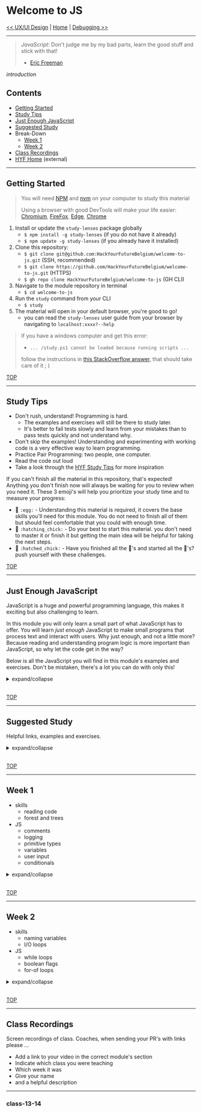 # Welcome to JS

[<< UX/UI Design](https://github.com/hackyourfuturebelgium/ux-ui-design) | [Home](https://home.hackyourfuture.be) | [Debugging >>](https://github.com/hackyourfuturebelgium/debugging)

---

> _JavaScript_: Don't judge me by my bad parts, learn the good stuff and stick with that!
>
> - [Eric Freeman](https://www.oreilly.com/library/view/head-first-javascript/9781449340124/ch01.html)

_introduction_

## Contents

- [Getting Started](#getting-started)
- [Study Tips](#study-tips)
- [Just Enough JavaScript](#just-enough-javascript)
    <!-- - [Learning Objectives](#learning-objectives) -->
- [Suggested Study](#suggested-study)
- Break-Down
  - [Week 1](#week-1)
  - [Week 2](#week-2)
- [Class Recordings](#class-recordings)
- [HYF Home](https://home.hackyourfuture.be/) (external)

---

## Getting Started

> You will need [NPM](https://docs.npmjs.com/downloading-and-installing-node-js-and-npm) and [nvm](https://github.com/nvm-sh/nvm#installing-and-updating) on your computer to study this material
>
> Using a browser with good DevTools will make your life easier: [Chromium](http://www.chromium.org/getting-involved/download-chromium), [FireFox](https://www.mozilla.org/en-US/firefox/new/), [Edge](https://www.microsoft.com/edge), [Chrome](https://www.google.com/chrome/)

1. Install or update the `study-lenses` package globally
   - `$ npm install -g study-lenses` (if you do not have it already)
   - `$ npm update -g study-lenses` (if you already have it installed)
2. Clone this repository:
   - `$ git clone git@github.com:HackYourFutureBelgium/welcome-to-js.git` (SSH, recommended)
   - `$ git clone https://github.com/HackYourFutureBelgium/welcome-to-js.git` (HTTPS)
   - `$ gh repo clone HackYourFutureBelgium/welcome-to-js` (GH CLI)
3. Navigate to the module repository in terminal
   - `$ cd welcome-to-js`
4. Run the `study` command from your CLI
   - `$ study`
5. The material will open in your default browser, you're good to go!
   - you can read the `study-lenses` user guide from your browser by navigating to `localhost:xxxx?--help`

> If you have a windows computer and get this error:
>
> - `... /study.ps1 cannot be loaded because running scripts ...`
>
> follow the instructions in [this StackOverflow answer](https://stackoverflow.com/a/63424744), that should take care of it ; )

[TOP](#welcome-to-js)

---

## Study Tips

- Don't rush, understand! Programming is hard.
  - The examples and exercises will still be there to study later.
  - It's better to fail tests slowly and learn from your mistakes than to pass tests quickly and not understand why.
- Don't skip the examples! Understanding and experimenting with working code is a very effective way to learn programming.
- Practice Pair Programming: two people, one computer.
- Read the code out loud
- Take a look through the [HYF Study Tips](https://home.hackyourfuture.be/students/study-tips) for more inspiration

If you can't finish all the material in this repository, that's expected! Anything you don't finish now will always be waiting for you to review when you need it. These 3 emoji's will help you prioritize your study time and to measure your progress:

- 🥚 `:egg:` - Understanding this material is required, it covers the base skills you'll need for this module. You do not need to finish all of them but should feel comfortable that you could with enough time.
- 🐣 `:hatching_chick:` - Do your best to start this material. you don't need to master it or finish it but getting the main idea will be helpful for taking the next steps.
- 🐥 `:hatched_chick:` - Have you finished all the 🥚's and started all the 🐣's? push yourself with these challenges.

[TOP](#welcome-to-js)

---

## Just Enough JavaScript

JavaScript is a huge and powerful programming language, this makes it exciting but also challenging to learn.

In this module you will only learn a small part of what JavaScript has to offer. You will learn _just enough_ JavaScript to make small programs that process text and interact with users. Why just enough, and not a little more? Because reading and understanding program logic is more important than JavaScript, so why let the code get in the way?

Below is all the JavaScript you will find in this module's examples and exercises. Don't be mistaken, there's a lot you can do with only this!

<details>
<summary>expand/collapse</summary>

### For Developers

Parts of JavaScript that exist to help you understand your programs.

Comments and logging will not change what your program does, just how easy it is to understand.

<details>
<summary>🥚 Comments</summary>

```js
console.log('-- comments --');

// comments are for people to read, not computers
// these are both one-line comments

/* this is a block comment

  block comments are useful for writing longer messages

  - and for
  - things like
  - lists

*/
```

</details>
<details>
<summary>🥚 Logging</summary>

```js
// print a message to the browser's console
console.log('-- logging --');

// you can log more than one thing at a time
console.log('a', 'message', 'from', 'beyond'); // 'a', 'message', 'from', 'beyond'
```

</details>

### Booleans

A primitive type with two values: `true` and `false`.

These are helpful for making decisions in your programs, it's like asking `yes` or `no`.

<details>
<summary>🥚 typeof</summary>

```js
console.log('-- typeof booleans --');

// there are only two boolean values:
console.log(true); // true
console.log(false); // false

// they both have the type "boolean"
console.log(typeof true); // 'boolean'
console.log(typeof false); // 'boolean'
```

</details>
<details>
<summary>🥚 strict equality</summary>

```js
console.log('-- booleans: strict equality --');

// boolean values are only strictly equal to themselves
console.log(true === true); // true
console.log(false === false); // true

// they are not equal to each other
console.log(true === false); // false
console.log(false === true); // false

// booleans are not equal to any other type
console.log(true === 'true'); // false
console.log(false === ''); // false
console.log(true === 12); // false
console.log(false === undefined); // false
```

</details>
<details>
<summary>🥚 strict inequality</summary>

```js
console.log('-- booleans: strict inequality --');

// boolean values are strictly inequal to everything but themselves
console.log(true !== true); // false
console.log(false !== false); // false

// they are not equal to each other
console.log(true !== false); // true
console.log(false !== true); // true

// booleans are not equal to everything else
console.log(true !== 'true'); // true
console.log(false !== ''); // true
console.log(true !== 12); // true
console.log(false !== undefined); // true
```

</details>
<details>
<summary>🥚 not</summary>

```js
console.log('-- not --');

// you can use ! to reverse true and false
console.log(!true); // false
console.log(!false); // true
```

</details>
<details>
<summary>🐣 and</summary>

```js
console.log('-- and --');

console.log(true && true); // true
console.log(true && false); // false
console.log(false && true); // false
console.log(false && false); // false
```

</details>
<details>
<summary>🐣 or</summary>

```js
console.log('-- or --');

console.log(true || true); // true
console.log(true || false); // true
console.log(false || true); // true
console.log(false || false); // false
```

</details>

### Strings

A primitive type used for saving and working with text.

A string is anything wrapped in quotes: `'something'` or `"something"`

<details>
<summary>🥚 typeof</summary>

```js
console.log('-- typeof strings --');

// strings are anything wrapped in quotations, ' or "
console.log('hello!'); // 'hello!'
console.log('you say "hello", i say "good bye"'); // 'you say "hello", i say "good bye"'
console.log("you say 'hello', i say 'good bye'"); // "you say 'hello', i say 'good bye'"

// this is the empty string. it is a string, but with no characters
console.log(''); // ''

// you can check if something is a string with typeof
console.log(typeof ''); // 'string'
console.log(typeof 'trees'); // 'string'
console.log(typeof 'apple "the green" fruit'); // 'string'
```

</details>
<details>
<summary>🥚 strict equality</summary>

```js
console.log('-- strings: strict equality --');

// two strings are the same thing if they have exactly the same characters
console.log('' === ''); // true
console.log('asdf' === 'asdf'); // true
console.log('12D' === '12D'); // true

// two strings with different characters are not the same string
console.log('' === ' '); // false
console.log('asdf' === 'Asdf'); // false
console.log('cow' === 'horse'); // false

// strings are never the same as different types
console.log('' === true); // false
console.log('true' === true); // false
console.log('12' === 12); // false
console.log('null' === null); // false
console.log('hello' === 100); // false
```

</details>
<details>
<summary>🥚 strict inequality</summary>

```js
console.log('-- strings: strict inequality --');
// the opposite of strict equality

// two strings are not inequal if they have exactly the same characters
console.log('' !== ''); // false
console.log('asdf' !== 'asdf'); // false
console.log('12D' !== '12D'); // false

// two strings with different characters are inequal
console.log('' !== ' '); // true
console.log('asdf' !== 'Asdf'); // true
console.log('cow' !== 'horse'); // true

// strings are always inequal to different types
console.log('' !== true); // true
console.log('true' !== true); // true
console.log('12' !== 12); // true
console.log('null' !== null); // true
console.log('hello' !== 100); // true
```

</details>
<details>
<summary>🥚 string concatenation</summary>

```js
console.log('-- string concatenation --');

// you can combine strings using +
console.log('abc' + '123'); // 'abc123'
console.log('a' + 'bc1' + '23'); // 'abc123'
```

</details>
<details>
<summary>🥚 .replaceAll</summary>

```js
console.log('-- .replaceAll --');

// returns a new string with the first argument replaced by the second
console.log('abc'.replaceAll('b', '')); // 'ac'
console.log('computers'.replaceAll('z', '!')); // 'computers'
console.log('hi from me, hi to you'.replaceAll('hi', 'bye')); // 'bye from me, bye to you'
```

</details>
<details>
<summary>🥚 .toLowerCase and .toUpperCase</summary>

```js
console.log('-- .toLowerCase and .toUpperCase --');

// returns a new string with all lower case letters
console.log('HackYourFuture'.toLowerCase()); // 'hackyourfuture'

// returns a new string with all upper case letters
console.log('HackYourFuture'.toUpperCase()); // 'HACKYOURFUTURE'
```

</details>
<details>
<summary>🥚 .trim</summary>

```js
console.log('-- .trim --');

// returns a new string with all the white space removed from the ends
console.log('  hello  '.trim()); // 'hello'
console.log('  hello'.trim()); // 'hello'
console.log('hello  '.trim()); // 'hello'
```

</details>
<details>
<summary>🥚 .includes</summary>

```js
console.log('-- .includes --');

// returns true or false
//  true: if the string includes the argument
//  false: if it does not
// upper/lower case matters
console.log('Abc'.includes('Ab')); // true
console.log('Abc'.includes('bc')); // true
console.log('Abc'.includes('ab')); // false
console.log('Abc'.includes('BC')); // false
```

</details>
<details>
<summary>🐣 .length</summary>

```js
console.log('-- .length --');

// out how many characters are in a string
console.log(''.length); // 0
console.log('a'.length); // 1
console.log('ab'.length); // 2
console.log('abc'.length); // 3
```

</details>
<details>
<summary>🐣 character indexes</summary>

```js
console.log('-- character indexes --');

// get a specific character from a string
//  careful, the first character is [0]!
console.log('abc'[-1]); // undefined
console.log('abc'[0]); // 'a'
console.log('abc'[1]); // 'b'
console.log('abc'[2]); // 'c'
console.log('abc'[3]); // undefined
```

</details>
<details>
<summary>🐥 .indexOf</summary>

```js
console.log('-- strings: .indexOf --');

// returns the index of a substring inside a string
console.log('abc'.indexOf('a')); // 0
console.log('abc'.indexOf('b')); // 1
console.log('abc'.indexOf('c')); // 2

// everything contains the empty string
console.log(''.indexOf('')); // 0
console.log('abc'.indexOf('')); // 0
console.log('abc...xyz'.indexOf('')); // 0

// you can search for more than one character
console.log('toads'.indexOf('ds')); // 3
console.log('abc'.indexOf('abc')); // 0

// if the search does not exist, indexOf returns -1
console.log('asdf'.indexOf('x')); // -1
console.log('JavaScript'.indexOf('Python')); // -1
console.log(''.indexOf('hello')); // -1
```

</details>
<details>
<summary>🐥 .slice</summary>

```js
console.log('-- string: .slice --');

// with one argument

// with two arguments

// with negative arguments

// with invalid arguments
```

</details>

### Variables

Variables allow you to save values to use later in your program.

They're kind of like a box that can only hold one thing at a time.

<details>
<summary>🥚 declare and assign</summary>

```js
console.log('-- declare and assign --');

// declaring a variable with let
let favoriteTree;
// it is helpful to log the variable's name and it's value
console.log('favoriteTree:', favoriteTree); // undefined

// assigning a value to a variable
favoriteTree = 'palm';
console.log('favoriteTree:', favoriteTree); // 'palm'
// assigning a different value
favoriteTree = 'oak';
console.log('favoriteTree:', favoriteTree); // 'oak'

// declare and assign at the same time
let bread = 'fresh';
console.log('bread:', bread); // 'fresh'
```

</details>
<details>
<summary>🥚 different types</summary>

```js
console.log('-- variables: different types --');
// variables can store any type
//  and you can change the types all you want

// declare and assign a boolean value
let variable = true;
console.log('variable:', variable); // true

// assign a string to the variable
variable = 'computers';
console.log('variable:', variable); // 'computers'

// assign a number to the variable
variable = 2;
console.log('variable:', variable); // 2

// and another boolean
variable = false;
console.log('variable:', variable); // false
```

</details>
<details>
<summary>🥚 assigning results</summary>

```js
console.log('-- assigning results --');
// you can assign the result of an operation to a variable

// boolean logic
let falseOrTrue = false || true;
console.log('falseOrTrue:', falseOrTrue); // true

// string concatenation
let favoriteTree = 'p' + 'a' + 'l' + 'm';
console.log('favoriteTree:', favoriteTree); // 'palm'

// replacing things in a string
let noJoy = 'enjoy life'.replaceAll('joy', '');
console.log('noJoy:', noJoy); // 'en life'

// searching a string with .includes
let hasAnApple = 'bananaapplemango'.includes('apple');
console.log('hasAnApple:', hasAnApple); // true
```

</details>
<details>
<summary>🥚 reading variables</summary>

```js
console.log('-- reading variables --');

// you can read the values stored in a variable
//  and use them anywhere you can use the value it stores

// operate on a string stored in a variable
let loudCar = 'vrooom'.toUpperCase();
let excitedCar = loudCar.replaceAll('O', '!');
console.log('excitedCar:', excitedCar); // 'VR!!!M'

// use a string stored in a variable as an argument
let badLetter = 'f';
let goodLetter = 'd';
let happyAnimal = 'fog'.replaceAll(badLetter, goodLetter);
console.log('happyAnimal:', happyAnimal); // 'dog'

// all together
let characterName = '  harry potter   '.trim();
let titleLowerCase = 'Harry Potter and the Magical Thing'.toLowerCase();
let includesName = titleLowerCase.includes(characterName);
console.log('includesName:', includesName); // true
```

</details>
<details>
<summary>🥚 ReferenceError</summary>

```js
console.log('-- ReferenceError 1 --');

// using a variable that was not declared with cause an error

// let animal; // uncomment this line to fix the error
animal = 'horse'; // ReferenceError: animal is not defined
```

```js
console.log('-- ReferenceError 2 --');

// a common mistake is spelling your variables incorrectly
let spellingMistake = 'oops!';
console.log('spellingMistake:', spelingMistake); // ReferenceError: spelingMistake is not defined
```

</details>
<details>
<summary>🥚 block scope</summary>

```js
console.log('-- block scope --');

// variables declared outside of curley are available inside the curley braces
let globalVariable = 'declared outside';
console.log('globalVariable:', globalVariable);
{
  globalVariable = 're-assigned inside';
  console.log('globalVariable:', globalVariable); // 're-assigned inside'

  // variables declared inside the curley braces are NOT availabe outside of them
  let blockVariable = 'declared inside';
  console.log('blockVariable:', blockVariable); // 'declared inside'
}
console.log('globalVariable:', globalVariable); // 're-assigned inside'
console.log('blockVariable:', blockVariable); // ReferenceError: blockVariable is not defined

// PS. this also works with conditionals and while loops
//     you will not need to use blocks without a condition or loop
```

</details>

### Undefined

A primitive type used to represent nothing.

This is the default value for all variables that have not been assigned a value.

<details>
<summary>🥚 typeof</summary>

```js
console.log('-- typeof undefined --');

console.log(undefined); // undefined
console.log(typeof undefined); // 'undefined'
```

</details>
<details>
<summary>🥚 strict equality</summary>

```js
console.log('-- undefined: strict equality --');

// undefined is only strictly equal to undefined
console.log(undefined === undefined); // true

// any other strict equality is false
console.log(undefined === 'undefined'); // false
console.log(undefined === 0); // false
console.log(undefined === null); // false
```

</details>
<details>
<summary>🥚  strict inequality</summary>

```js
console.log('-- undefined: strict inequality --');
// this will always be the opposite of strict equality

console.log(undefined !== undefined); // false

// any other strict inequality is true
console.log(undefined !== 'undefined'); // true
console.log(undefined !== 0); // true
console.log(undefined !== null); // true
```

</details>
<details>
<summary>🥚 variables with undefined</summary>

```js
console.log('-- variables with undefined --');

// variables have the value undefined if you do not assign anything
let variable;
console.log('variable:', variable); // undefined
console.log(typeof variable); // 'undefined'

// assigning undefined to a variable is the same  as not assigning anything
variable = undefined;
console.log('variable:', variable); // undefined
console.log(typeof variable); // 'undefined'
```

</details>

### Null

Another primitive type used to represent nothing.

It's not possible to have `null` appear in your program by accident, if it's there it was put there on purpose. When you see `null` in a program it means that there is _supposed to be_ nothing, this is different than `undefined` which can happen by accident.

<details>
<summary>🥚 typeof</summary>

```js
console.log('-- typeof null --');

// this is not intuitive, you just need to memorize it
console.log(null); // null
console.log(typeof null); // 'object'
```

</details>
<details>
<summary>🥚 strict equality</summary>

```js
console.log('-- null: strict equality --');

// null is only strictly equal to null
console.log(null === null); // true

// any other comparison is false
console.log(null === 'null'); // false
console.log(null === 0); // false
console.log(null === undefined); // false
```

</details>
<details>
<summary>🥚  strict inequality</summary>

```js
console.log('-- null: strict inequality --');
// this will always be the opposite of strict equality

console.log(null !== null); // false

// any other strict inequality with null will be true
console.log(null !== 'null'); // true
console.log(null !== 0); // true
console.log(null !== undefined); // true
```

</details>
<details>
<summary>🥚 variables with null</summary>

```js
console.log('-- variables with null --');

// you need to assign null to a variable, it does not happen by accident
let variable;
console.log('variable:', variable); // undefined
console.log('typeof variable:', typeof variable); // 'undefined'

variable = null;
console.log('variable:', variable); // null
console.log(typeof variable); // 'object'

// you can also assign null in the same line as declaring a variable
let breakfast = null;
console.log('breakfast:', breakfast);
console.log('typeof breakfast:', typeof breakfast);
```

</details>

### User Interactions

3 ways to display text to a user or ask them for program input.

Learning to use these 3 functions will help you to understand primitive types and values.

<details>
<summary>🥚 alert</summary>

```js
console.log('-- alert --');
// alert: displays a message to the user
//  the user can only read the message, they can't input anything to your program
let alerted = alert('pancakes');

// alert will always return undefined, no matter what
console.log('alerted:', alerted); // undefined
console.log('typeof alerted:', typeof alerted); // 'undefined'
```

</details>
<details>
<summary>🥚 confirm</summary>

```js
console.log('-- confirm --');
// confirm: display a message and ask the user to say "yes" or "no"

// run this example a few times with your console open. what happens if you:
//  click "ok"?
//  click "cancel"?
//  press the "enter" key on your keyboard?
//  pres the "esc" key on your keyboard?
let confirmed = confirm('want some pancakes?');

// confirm will always return a boolean value:
//  true if the user clicks ok
//  false if the user clicks cancel
console.log('confirmed:', confirmed); // true or false
console.log('typeof confirmed:', typeof confirmed); // 'boolean'
```

</details>
<details>
<summary>🥚 prompt</summary>

```js
console.log('-- prompt --');
// example input/outputs to try
// what to be confused by
// what to pay attention to
// ie. empty string is something - later learn how to deal with this
// motivate for how this is important with forms and such later
//  types! values! validation!

// prompt: display a message and allow the user to input some text

// run this example a few times with your console open. what happens if you:
//  type something -> click "cancel" or press the "esc" key
//  type something -> click "ok" or press the "enter" key
//  do not type anything -> click "cancel" or press the "esc" key
//  do not type anything -> click "ok" or press the "enter" key
let prompted = prompt('what is your favorite kind of pancake');

// prompt will either return a string or null
//  null: if the user clicks "cancel" or presses the "esc" key
//  string: if the user clicks "ok" or uses the "enter" key
//  (it doesn't matter if the user inputs text or not!)
console.log('prompted:', prompted); // the user's text or null
console.log('typeof prompted:', typeof prompted); // 'string' or 'object'
```

</details>

### Control Flow

Decide which lines of code to run depending on the values in your program.

You will learn to use control flow with user input to make small text-based programs in the browser.

<details>
<summary>🥚 if</summary>

```js
console.log('-- if --');

let input = prompt("please don't cancel");
console.log('input:', input);

if (input === null) {
  // enter this block if the condition is true
  alert('you are a canceler');
}
```

</details>
<details>
<summary>🥚 if else</summary>

```js
console.log('--  if else  --');

let input = prompt("please don't cancel");
console.log('input:', input);

if (input === null) {
  // enter this block if the condition is true
  alert('you are a canceler');
} else {
  // enter this block if the condition is false
  alert('thank you for not canceling');
}
```

</details>
<details>
<summary>🥚 if else if else</summary>

```js
console.log('-- if else if else --');

let input = prompt('enter something');
console.log('input:', input);

if (input === null) {
  // enter this block if the first condition is true
  alert('you are a canceler');
} else if (input === '') {
  // enter this block if the second condition is true
  alert('come on, type something');
} else {
  // enter this block if all conditions are false
  alert('"' + input + '" is something');
}
```

</details>
<details>
<summary>🥚 while loop</summary>

```js
console.log('-- while loop --');

// in the previous examples, we check if the input is not empty
//  but we still keep running the program
// the while loop will let us not go forward until the input is not empty

// explain they keep going while the thing is true

let input = '';

// continue prompting the user until they enter something
//  keep looping if they cancel (input === null)
//  keep looping if they type nothing (input === '')
while (input === null || input === '') {
  input = prompt('enter something');
  console.log('input:', input);
}

alert(input + '!');
```

</details>
<details>
<summary>🐣 boolean flags</summary>

```js
console.log('-- boolean flags --');

let input = '';

let isEmpty = true;
while (isEmpty) {
  input = prompt('please enter something');
  console.log('input:', input);

  if (input === null) {
    alert('you are a canceler');
  } else if (input === '') {
    alert('come on, type something');
  } else {
    isEmpty = false;
  }
  console.log('isEmpty:', isEmpty);
}

alert('"' + input + '" is something');
```

</details>
<details>
<summary>🐣 for-of loops</summary>

```js
console.log('-- for-of loops --');

let input = '';

let isEmpty = true;
while (isEmpty) {
  input = prompt('please enter something');
  console.log('input:', input);

  if (input === null) {
    alert('you are a canceler');
  } else if (input === '') {
    alert('come on, type something');
  } else {
    isEmpty = false;
  }
  console.log('isEmpty:', isEmpty);
}

alert('here are the character in: "' + input + '":');

// a for-of loop will go through each character in a string
//  the variable declared in the loop will be assigned one character at a time
//  the first one,
//  then the second,
//  then the third, ...
for (let character of input) {
  alert(character);
  console.log('character:', character);
}
```

</details>
<details>
<summary>🐥 while with stepper</summary>

```js
console.log('-- for loops --');

let input = '';

let isEmpty = true;
while (isEmpty) {
  input = prompt('please enter something');
  console.log('input:', input);

  if (input === null) {
    alert('you are a canceler');
  } else if (input === '') {
    alert('come on, type something');
  } else {
    isEmpty = false;
  }
  console.log('isEmpty:', isEmpty);
}

alert('here are the character in: "' + input + '":');

// index is a "stepper" variable
//  it steps from 0 to a maximum value
let index = 0;
while (index < input.length) {
  console.log('index:', index);

  let character = input[index];
  alert(character);
  console.log('character:', character);

  input = input + 1;
}
```

</details>
<details>
<summary>🐥 for loop</summary>

```js
console.log('-- for loops --');

let input = '';

let isEmpty = true;
while (isEmpty) {
  input = prompt('please enter something');
  console.log('input:', input);

  if (input === null) {
    alert('you are a canceler');
  } else if (input === '') {
    alert('come on, type something');
  } else {
    isEmpty = false;
  }
  console.log('isEmpty:', isEmpty);
}

alert('here are the character in: "' + input + '":');

// for loops do the same thing as a while loop with a stepper
for (let index = 0; index < input.length; input = input + 1) {
  console.log('index:', index);

  let character = input[index];
  alert(character);
  console.log('character:', character);
}
```

</details>

### Numbers

A primitive type used to represent numbers. The programs in this module will be string-based, so there will be very few numbers.

Numbers in JavaScript are challenging to work with and understand, even for experienced developers. You will take a deeper look into numbers in the next module - Debugging.

<details>
<summary>🥚 typeof</summary>

```js
console.log('-- typeof numbers --');

// you write numbers in JS by writing numbers. without quotes
console.log(-1); // -1
console.log(0); // 0
console.log(1); // 1

// the type of numbers is 'number'
console.log(typeof 100); // 'number'
console.log(typeof -100); // 'number'
console.log(typeof 12.3); // 'number'
```

</details>
<details>
<summary>🐣  strict equality</summary>

```js
console.log('-- numbers: strict equality --');

// are two numbers the same?
console.log(1 === 1.0); // true
console.log(12 === 12); // true
console.log(-3.0 === -3); // true

console.log(1 === 1.1); // false
console.log(-12 === 12); // false
console.log(0.3 === 3.0); // false

// comparing with any other type will always be false
console.log(1 === true); // false
console.log(12 === '12'); // false
console.log(0 === null); // false
```

</details>
<details>
<summary>🐣  strict inequality</summary>

```js
console.log('-- numbers: strict inequality --');
// this will always be the opposite of strict equality

// are two numbers different?
console.log(1 !== 1.0); // false
console.log(12 !== 12); // false
console.log(-3.0 !== -3); // false

console.log(1 !== 1.1); // true
console.log(-12 !== 12); // true
console.log(0.3 !== 3.0); // true

// comparing with any other type will always be true
console.log(1 !== true); // true
console.log(12 !== '12'); // true
console.log(0 !== null); // true
```

</details>
<details>
<summary>🐣  bigger or smaller</summary>

```js
console.log('-- inequality --');

// is the left number bigger than the right one?
console.log(3 > 22); // false
console.log(22 > 3); // true
console.log(1 > 1); // false

// is the left number smaller than the right one?
console.log(3 < 22); // true
console.log(22 < 3); // false
console.log(1 < 1); // false

// is the left number bigger than OR equal to the right one?
console.log(3 >= 22); // true
console.log(22 >= 3); // false
console.log(1 >= 1); // true

// is the left number smaller than OR equal to the right one?
console.log(3 <= 22); // true
console.log(22 <= 3); // false
console.log(1 <= 1); // true
```

</details>
<details>
<summary>🐥 arithmetic</summary>

```js
console.log('-- numbers: arithmetic --');

// adding numbers
console.log(1 + 1); // 2
console.log(-1 + 1); // 0

// subtracting numbers
console.log(3 - 2); // 1
console.log(2 - 3); // -1

// multiplying numbers
console.log(3 * 2); // 6
console.log(3 * 5); // 15

// dividing numbers
console.log(30 / 2); // 15
console.log(12 * 3); // 4
```

</details>
<details>
<summary>🐥 casting to number</summary>

```js
// you will need this to get numbers from a prompt
console.log('-- casting to number --');

// numbers to numbers, no change!
console.log(Number(1)); // 1

// strings to numbers
console.log(Number('')); // 0
console.log(Number('0')); // 0
console.log(Number('1.2')); // 1.2
console.log(Number('-12')); // -12

// boolean to number
console.log(Number(true)); // 1
console.log(Number(false)); // 0

// null to number
console.log(Number(null)); // 0
```

</details>
<details>
<summary>🐥 NaN</summary>

```js
console.log('-- NaN --');

// NaN (Not a Number) is a confusing concept in JS
//  for now you only need to use it a little
//  in Debugging you will learn a lot about NaN
// this is everything you need to know for now:

//  strings that don't look like numbers will become NaN
console.log(Number('asdf')); // NaN
console.log(Number('!')); // NaN
console.log(Number('one')); // NaN
console.log(Number('12.3.2')); // NaN

// undefined becomes NaN
console.log(Number(undefined)); // NaN

// nothing is strictly equal to NaN, not even NaN!
console.log(12 === NaN); // false
console.log('hello' === NaN); // false
console.log(NaN === NaN); // false

// you can check for NaN like this:
console.log(Number.isNaN(NaN)); // true
console.log(Number.isNaN('asdf')); // false
```

</details>
<details>
<summary>🐥 user input: numbers</summary>

```js
console.log('-- boolean flags --');

let userNumber = '';

let isNotANumber = true;
while (isNotANumber) {
  let input = prompt('please enter something');
  console.log('input:', input);
  userNumber = Number(input);
  console.log('userNumber:', userNumber);

  if (input === null) {
    alert('you are a canceler');
  } else if (input === '') {
    alert('come on, type something');
  } else if (Number.isNaN(userNumber)) {
    alert('"' + input + '" is not a number');
  } else {
    isNotANumber = false;
  }
  console.log('isNotANumber:', isNotANumber);
}

alert('your number: ' + userNumber);
```

</details>

### Regular Expressions

<details>
<summary>🐥 </summary>

</details>
<details>
<summary>🐥 </summary>

</details>
<details>
<summary>🐥 </summary>

</details>

</details>

<br>

[TOP](#welcome-to-js)

---

<!--

## Learning Objectives

[TOP](#welcome-to-js)

---

-->

## Suggested Study

Helpful links, examples and exercises.

<details>
<summary>expand/collapse</summary>

### Be the Computer

These two games are deceptively simple. You will be given pseudo-code and will need to follow the instructions the same way a computer would. Practicing this game will help you learn how to trace code, and prepare you for learning about program memory in the next module - Debugging.

- 🥚 [compute-it](http://compute-it.toxicode.fr/)
- 🐥 [little-dot](http://little-dot.toxicode.fr/)

### Tutorials

A selection of tutorial sites with interactive exercises, these tutorial will help you learn the JS Syntax you need to study the exercises in this repository. These tutorials will each cover different topics in different orders and in different ways. When you're trying to figure out what to focus on, remember: [Just Enough JavaScript](#just-enough-javascript)

Take a look through these to find the one that helps you the most.

- [javascript.info](https://javascript.info/): through 2.13
- [programiz](https://www.programiz.com/javascript/get-started): through while loops
- [sololearn](https://www.sololearn.com/learning/1024): through Conditionals and Loops
- [launchcode](https://education.launchcode.org/intro-to-professional-web-dev/index.html): chapters 1 -> 5
- [freecodecamp](https://www.freecodecamp.org/learn/javascript-algorithms-and-data-structures/basic-javascript/): through for loops. (more advanced)
- [Headfirst JavaScript](https://www.oreilly.com/library/view/head-first-javascript/9781449340124/ch01.html): an outstanding (paid) book for understanding JS and the web. comes with code samples you can run locally

Is there another tutorial you like better than these? not a problem! Just us a PR so other students can find it ;)

### Flashcards

There's a good reason these have been around forever, they work. Quiz yourself on the most fundamental concepts in this module the good old-fashioned way: with flashcards.

- 🥚 **[Printables](./flashcards/printables)**: PDFs to print and study offline
- 🥚 **[Interactive](./flashcards/interactive)**: to study live in your browser

### References

Resources you can use to look up specific concepts when you are stuck or curious.

- [Mozilla Developer Network (MDN)](https://developer.mozilla.org/en-US/docs/Web/javascript): _the_ reference for JavaScript. It will take time to learn how to read and understand MDN, but it's worth the wait.
- [javascript.info](https://javascript.info): for short and clear explanations of everything you will need in JS
- [hackyourfuture.github.io/study](https://hackyourfuture.github.io/study): a collection of explanations and resources put together by the HYF community. PR's are welcome!
- [codeacademy cheat-sheets](https://www.codecademy.com/learn/introduction-to-javascript/modules/learn-javascript-introduction/cheatsheet)

### Exercises in this Repo

The exercises in this module focus on how to read and understand programs that interact with a user. As a programmer you will spend more of your time reading, understanding and adjusting code than you will writing it. So why not start there?

- 🥚 **[reading-code](./reading-code)**:
- 🐣 **[forest-and-trees](./forest-and-trees)**
- 🐣 **[naming-variables](./naming-variables)**
- 🐣 **[parsons-problems](./parsons-problems)**

</details>
<br>

[TOP](#welcome-to-js)

---

## Week 1

- skills
  - reading code
  - forest and trees
- JS
  - comments
  - logging
  - primitive types
  - variables
  - user input
  - conditionals

<details >
<summary>expand/collapse</summary>
<br>

### Before Class

- take a look through [Reading Code]()
- variables, strings & conditions
  - study the reading-code examples
  - tutorial of your choice
- install `study-lenses` and:
  - open this directory: `$ study`
  - navigate to this URL [./?--help](./?--help?)
  - this is the study tool you will use for a lot of HYF

### During Class

#### Before Break

> reading code

- what is code? what is coding? what is javascript?
- read some code with user input and conditionals

#### After Break

> commenting code

- forest and trees: user input & conditionals
  - full class led by coach
  - and/or in small groups, depending on number of coaches

### After Class

No project. Just lots of study time, alone and in groups. Keep asking questions!

</details>
<br>

[TOP](#welcome-to-js)

---

## Week 2

- skills
  - naming variables
  - I/O loops
- JS
  - while loops
  - boolean flags
  - for-of loops

<details>
<summary>expand/collapse</summary>
<br>

### Before Class

- read the naming-variables README
  - naming conventions
  - roles of variables
- while loops and string iteration:
  - study the reading-code examples
  - tutorial of your choice

### During Class

#### Before Break

> reading code

- read some programs that have I/O loops and string iteration

#### After Break

> modifying code

- do some naming-variables exercises
  - all together led by the coach
  - and/or in small groups, depending on number of coaches

### After Class

No project. Just lots of study time, alone and in groups. Keep asking questions!

</details>
<br>

[TOP](#welcome-to-js)

---

## Class Recordings

Screen recordings of class. Coaches, when sending your PR's with links please ...

- Add a link to your video in the correct module's section
- Indicate which class you were teaching
- Which week it was
- Give your name
- and a helpful description

---

### class-13-14
